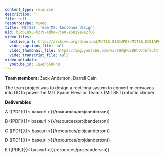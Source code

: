 ```yaml
---
content_type: resource
description: ''
file: null
resourcetype: Video
title: 'MITSET: Team M2: Rectenna Design'
uid: b8c61890-b3c9-adb4-75a0-e6829e7e2706
video_files:
  archive_url: http://archive.org/download/MIT16.810IAP07/MIT16_810IAP07team_m2_300k.mp4
  video_captions_file: null
  video_thumbnail_file: https://img.youtube.com/vi/IQAqP6SOHhQ/default.jpg
  video_transcript_file: null
video_metadata:
  youtube_id: IQAqP6SOHhQ
---
```


**Team members:** Zack Anderson, Darrell Cain

The team project was to design a rectenna system to convert microwaves into DC to power the MIT Space Elevator Team's (MITSET) robotic climber.

**Deliverables**

A ([PDF]({{< baseurl >}}/resources/projeanderson))

B ([PDF]({{< baseurl >}}/resources/projbanderson))

C ([PDF]({{< baseurl >}}/resources/projcanderson))

D ([PDF]({{< baseurl >}}/resources/projdanderson))

E ([PDF]({{< baseurl >}}/resources/projeanderson))